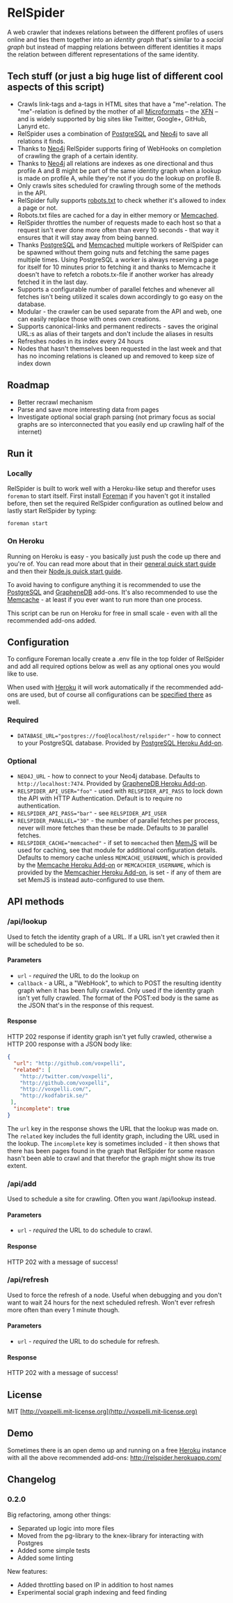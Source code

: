 RelSpider
=============

A web crawler that indexes relations between the different profiles of users online and ties them together into an _identity graph_ that's similar to a _social graph_ but instead of mapping relations between different identities it maps the relation between different representations of the same identity.

## Tech stuff (or just a big huge list of different cool aspects of this script)

* Crawls link-tags and a-tags in HTML sites that have a "me"-relation. The "me"-relation is defined by the mother of all [Microformats](http://microformats.org/) – the [XFN](http://gmpg.org/xfn/and/#idconsolidation) – and is widely supported by big sites like Twitter, Google+, GitHub, Lanyrd etc.
* RelSpider uses a combination of [PostgreSQL](http://www.postgresql.org/) and [Neo4j](http://neo4j.org/) to save all relations it finds.
* Thanks to [Neo4j](http://neo4j.org/) RelSpider supports firing of WebHooks on completion of crawling the graph of a certain identity.
* Thanks to [Neo4j](http://neo4j.org/) all relations are indexes as one directional and thus profile A and B might be part of the same identity graph when a lookup is made on profile A, while they're not if you do the lookup on profile B.
* Only crawls sites scheduled for crawling through some of the methods in the API.
* RelSpider fully supports [robots.txt](http://en.wikipedia.org/wiki/Robots_exclusion_standard) to check whether it's allowed to index a page or not.
* Robots.txt files are cached for a day in either memory or [Memcached](http://memcached.org/).
* RelSpider throttles the number of requests made to each host so that a request isn't ever done more often than every 10 seconds - that way it ensures that it will stay away from being banned.
* Thanks [PostgreSQL](http://www.postgresql.org/) and [Memcached](http://memcached.org/) multiple workers of RelSpider can be spawned without them going nuts and fetching the same pages multiple times. Using PostgreSQL a worker is always reserving a page for itself for 10 minutes prior to fetching it and thanks to Memcache it doesn't have to refetch a robots.tx-file if another worker has already fetched it in the last day.
* Supports a configurable number of parallel fetches and whenever all fetches isn't being utilized it scales down accordingly to go easy on the database.
* Modular - the crawler can be used separate from the API and web, one can easily replace those with ones own creations.
* Supports canonical-links and permanent redirects - saves the original URL:s as alias of their targets and don't include the aliases in results
* Refreshes nodes in its index every 24 hours
* Nodes that hasn't themselves been requested in the last week and that has no incoming relations is cleaned up and removed to keep size of index down

## Roadmap

* Better recrawl mechanism
* Parse and save more interesting data from pages
* Investigate optional social graph parsing (not primary focus as social graphs are so interconnected that you easily end up crawling half of the internet)

## Run it

### Locally

RelSpider is built to work well with a Heroku-like setup and therefor uses `foreman` to start itself. First install [Foreman](https://github.com/ddollar/foreman) if you haven't got it installed before, then set the required RelSpider configuration as outlined below and lastly start RelSpider by typing:

    foreman start

### On Heroku

Running on Heroku is easy - you basically just push the code up there and you're of. You can read more about that in their [general quick start guide](https://devcenter.heroku.com/articles/quickstart) and then their [Node.js quick start guide](https://devcenter.heroku.com/articles/nodejs).

To avoid having to configure anything it is recommended to use the [PostgreSQL](https://addons.heroku.com/heroku-postgresql) and [GrapheneDB](https://addons.heroku.com/graphenedb) add-ons. It's also recommended to use the [Memcache](https://addons.heroku.com/memcache) - at least if you ever want to run more than one process.

This script can be run on Heroku for free in small scale - even with all the recommended add-ons added.

## Configuration

To configure Foreman locally create a .env file in the top folder of RelSpider and add all required options below as well as any optional ones you would like to use.

When used with [Heroku](http://www.heroku.com/) it will work automatically if the recommended add-ons are used, but of course all configurations can be [specified there](https://devcenter.heroku.com/articles/config-vars) as well.

### Required

* `DATABASE_URL="postgres://foo@localhost/relspider"` - how to connect to your PostgreSQL database. Provided by [PostgreSQL Heroku Add-on](https://addons.heroku.com/heroku-postgresql).

### Optional

* `NEO4J_URL` - how to connect to your Neo4j database. Defaults to `http://localhost:7474`. Provided by [GrapheneDB Heroku Add-on](https://addons.heroku.com/graphenedb).
* `RELSPIDER_API_USER="foo"` - used with `RELSPIDER_API_PASS` to lock down the API with HTTP Authentication. Default is to require no authentication.
* `RELSPIDER_API_PASS="bar"` - see `RELSPIDER_API_USER`
* `RELSPIDER_PARALLEL="30"` - the number of parallel fetches per process, never will more fetches than these be made. Defaults to `30` parallel fetches.
* `RELSPIDER_CACHE="memcached"` - if set to `memcached` then [MemJS](https://github.com/alevy/memjs) will be used for caching, see that module for additional configuration details. Defaults to memory cache unless `MEMCACHE_USERNAME`, which is provided by the [Memcache Heroku Add-on](https://addons.heroku.com/memcache) or `MEMCACHIER_USERNAME`, which is provided by the [Memcachier Heroku Add-on](https://addons.heroku.com/memcachier), is set - if any of them are set MemJS is instead auto-configured to use them.

## API methods

### /api/lookup

Used to fetch the identity graph of a URL. If a URL isn't yet crawled then it will be scheduled to be so.

#### Parameters

* `url` - *required* the URL to do the lookup on
* `callback` - a URL, a "WebHook", to which to POST the resulting identity graph when it has been fully crawled. Only used if the identity graph isn't yet fully crawled. The format of the POST:ed body is the same as the JSON that's in the response of this request.

#### Response

HTTP 202 response if identity graph isn't yet fully crawled, otherwise a HTTP 200 response with a JSON body like:

```json
{
  "url": "http://github.com/voxpelli",
  "related": [
    "http://twitter.com/voxpelli",
    "http://github.com/voxpelli",
    "http://voxpelli.com/",
    "http://kodfabrik.se/"
 ],
  "incomplete": true
}
```

The `url` key in the response shows the URL that the lookup was made on. The `related` key includes the full identity graph, including the URL used in the lookup. The `incomplete` key is sometimes included - it then shows that there has been pages found in the graph that RelSpider for some reason hasn't been able to crawl and that therefor the graph might show its true extent.

### /api/add

Used to schedule a site for crawling. Often you want /api/lookup instead.

#### Parameters

* `url` - *required* the URL to do schedule to crawl.

#### Response

HTTP 202 with a message of success!

### /api/refresh

Used to force the refresh of a node. Useful when debugging and you don't want to wait 24 hours for the next scheduled refresh. Won't ever refresh more often than every 1 minute though.

#### Parameters

* `url` - *required* the URL to do schedule for refresh.

#### Response

HTTP 202 with a message of success!

## License

MIT [http://voxpelli.mit-license.org](http://voxpelli.mit-license.org)

## Demo

Sometimes there is an open demo up and running on a free [Heroku](http://www.heroku.com/) instance with all the above recommended add-ons: http://relspider.herokuapp.com/ 

## Changelog

### 0.2.0

Big refactoring, among other things:

* Separated up logic into more files
* Moved from the pg-library to the knex-library for interacting with Postgres
* Added some simple tests
* Added some linting

New features:

* Added throttling based on IP in addition to host names
* Experimental social graph indexing and feed finding
